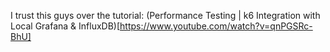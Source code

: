 I trust this guys over the tutorial: (Performance Testing | k6 Integration with Local Grafana & InfluxDB)[https://www.youtube.com/watch?v=qnPGSRc-BhU]